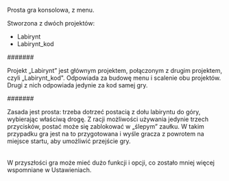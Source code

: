 Prosta gra konsolowa, z menu.

Stworzona z dwóch projektów:
- Labirynt
- Labirynt_kod

#######

Projekt „Labirynt” jest głównym projektem, połączonym z drugim projektem, czyli „Labirynt_kod". Odpowiada za budowę menu i scalenie obu projektów.
Drugi z nich odpowiada jedynie za kod samej gry.

#######

Zasada jest prosta: trzeba dotrzeć postacią z dołu labiryntu do góry, wybierając właściwą drogę. Z racji możliwości używania jedynie trzech przycisków,
postać może się zablokować w „ślepym” zaułku. W takim przypadku gra jest na to przygotowana i wyśle gracza z powrotem na miejsce startu, aby umożliwić
przejście gry.

######

W przyszłości gra może mieć dużo funkcji i opcji, co zostało mniej więcej wspomniane w Ustawieniach.